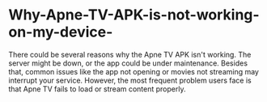 # Why-Apne-TV-APK-is-not-working-on-my-device-
There could be several reasons why the Apne TV APK isn't working. The server might be down, or the app could be under maintenance. Besides that, common issues like the app not opening or movies not streaming may interrupt your service. However, the most frequent problem users face is that Apne TV fails to load or stream content properly.
